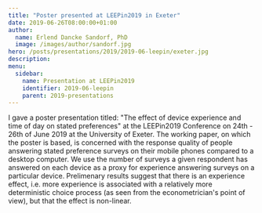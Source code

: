 ```yaml
---
title: "Poster presented at LEEPin2019 in Exeter"
date: 2019-06-26T08:00:00+01:00
author:
  name: Erlend Dancke Sandorf, PhD
  image: /images/author/sandorf.jpg
hero: /posts/presentations/2019/2019-06-leepin/exeter.jpg
description: 
menu:
  sidebar:
    name: Presentation at LEEPin2019
    identifier: 2019-06-leepin
    parent: 2019-presentations
---
```


I gave a poster presentation titled: "The effect of device experience and time of day on stated preferences" at the LEEPin2019 Conference on 24th - 26th of June 2019 at the University of Exeter. The working paper, on which the poster is based, is concerned with the response quality of people answering stated preference surveys on their mobile phones compared to a desktop computer. We use the number of surveys a given respondent has answered on each device as a proxy for experience answering surveys on a particular device. Prelimenary results suggest that there is an experience effect, i.e. more experience is associated with a relatively more deterministic choice process (as seen from the econometrician's point of view), but that the effect is non-linear.
